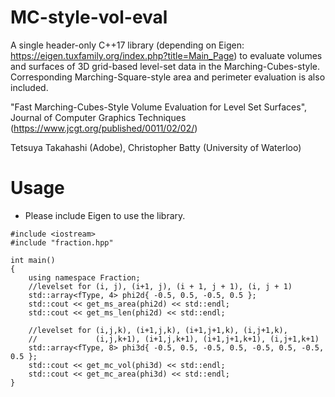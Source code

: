 # MC-style-vol-eval

A single header-only C++17 library (depending on Eigen: https://eigen.tuxfamily.org/index.php?title=Main_Page) to evaluate volumes and surfaces of 3D grid-based level-set data in the Marching-Cubes-style. Corresponding Marching-Square-style area and perimeter evaluation is also included.

"Fast Marching-Cubes-Style Volume Evaluation for Level Set Surfaces", Journal of Computer Graphics Techniques (https://www.jcgt.org/published/0011/02/02/)

Tetsuya Takahashi (Adobe),
Christopher Batty (University of Waterloo)

# Usage
- Please include Eigen to use the library.

```
#include <iostream>
#include "fraction.hpp"

int main()
{
	using namespace Fraction;
	//levelset for (i, j), (i+1, j), (i + 1, j + 1), (i, j + 1)
	std::array<fType, 4> phi2d{ -0.5, 0.5, -0.5, 0.5 };
	std::cout << get_ms_area(phi2d) << std::endl;
	std::cout << get_ms_len(phi2d) << std::endl;
	
	//levelset for (i,j,k), (i+1,j,k), (i+1,j+1,k), (i,j+1,k), 
	//             (i,j,k+1), (i+1,j,k+1), (i+1,j+1,k+1), (i,j+1,k+1)
	std::array<fType, 8> phi3d{ -0.5, 0.5, -0.5, 0.5, -0.5, 0.5, -0.5, 0.5 };
	std::cout << get_mc_vol(phi3d) << std::endl;
	std::cout << get_mc_area(phi3d) << std::endl;
}
  
```
